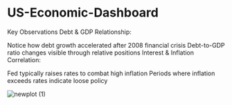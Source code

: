 # US-Economic-Dashboard

Key Observations
Debt & GDP Relationship:

Notice how debt growth accelerated after 2008 financial crisis
Debt-to-GDP ratio changes visible through relative positions
Interest & Inflation Correlation:

Fed typically raises rates to combat high inflation
Periods where inflation exceeds rates indicate loose policy


![newplot (1)](https://github.com/user-attachments/assets/8c8fef85-9cc4-47be-9735-f74f4a04c69f)
